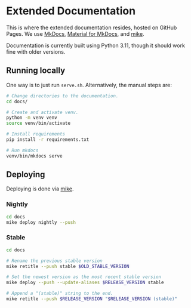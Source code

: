 # Extended Documentation

This is where the extended documentation resides, hosted on GitHub Pages. We use [MkDocs](https://www.mkdocs.org/),
[Material for MkDocs](https://squidfunk.github.io/mkdocs-material/), and [mike](https://github.com/jimporter/mike).

Documentation is currently built using Python 3.11, though it should work fine with older versions.

## Running locally

One way is to just run `serve.sh`. Alternatively, the manual steps are:

```bash
# Change directories to the documentation.
cd docs/

# Create and activate venv.
python -m venv venv
source venv/bin/activate

# Install requirements
pip install -r requirements.txt

# Run mkdocs
venv/bin/mkdocs serve
```

## Deploying

Deploying is done via [mike](https://github.com/jimporter/mike).

### Nightly

```bash
cd docs
mike deploy nightly --push
```

### Stable

```bash
cd docs

# Rename the previous stable version
mike retitle --push stable $OLD_STABLE_VERSION

# Set the newest version as the most recent stable version
mike deploy --push --update-aliases $RELEASE_VERSION stable

# Append a "(stable)" string to the end.
mike retitle --push $RELEASE_VERSION "$RELEASE_VERSION (stable)"
```
